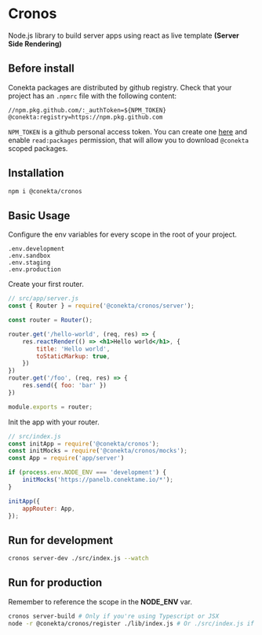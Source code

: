 # Cronos

Node.js library to build server apps using react as live template **(Server Side Rendering)**

## Before install

Conekta packages are distributed by github registry. Check that your project has an `.npmrc` file with the following content:
```
//npm.pkg.github.com/:_authToken=${NPM_TOKEN}
@conekta:registry=https://npm.pkg.github.com
```
`NPM_TOKEN` is a github personal access token. You can create one [here](https://github.com/settings/tokens) and enable `read:packages` permission, that will allow you to download `@conekta` scoped packages.

## Installation
```bash
npm i @conekta/cronos
```
## Basic Usage
Configure the env variables for every scope in the root of your project.

```
.env.development
.env.sandbox
.env.staging
.env.production
```
Create your first router.
```jsx
// src/app/server.js
const { Router } = require('@conekta/cronos/server');

const router = Router();

router.get('/hello-world', (req, res) => {
    res.reactRender(() => <h1>Hello world</h1>, {
        title: 'Hello world',
        toStaticMarkup: true,
    })
})
router.get('/foo', (req, res) => {
    res.send({ foo: 'bar' })
})

module.exports = router;

```
Init the app with your router.
```js
// src/index.js
const initApp = require('@conekta/cronos');
const initMocks = require('@conekta/cronos/mocks');
const App = require('app/server')

if (process.env.NODE_ENV === 'development') {
    initMocks('https://panelb.conektame.io/*');
}

initApp({
    appRouter: App,
});

```

## Run for development

```bash
cronos server-dev ./src/index.js --watch
```

## Run for production
Remember to reference the scope in the **NODE_ENV** var.

```bash
cronos server-build # Only if you're using Typescript or JSX
node -r @conekta/cronos/register ./lib/index.js # Or ./src/index.js if your using vanilla JS
```
